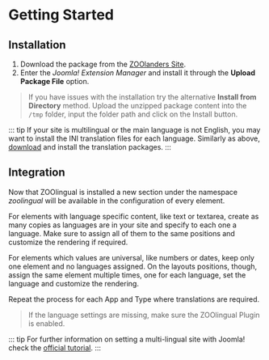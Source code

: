 # Getting Started

## Installation

1. Download the package from the [ZOOlanders Site](https://www.zoolanders.com).
2. Enter the _Joomla! Extension Manager_ and install it through the **Upload Package File** option.

> If you have issues with the installation try the alternative **Install from Directory** method. Upload the unzipped package content into the `/tmp` folder, input the folder path and click on the Install button.

::: tip
If your site is multilingual or the main language is not English, you may want to install the INI translation files for each language. Similarly as above, [download](http://static.zoolanders.com/translations/) and install the translation packages.
:::

## Integration

Now that ZOOlingual is installed a new section under the namespace *zoolingual* will be available in the configuration of every element.

For elements with language specific content, like text or textarea, create as many copies as languages are in your site and specify to each one a language. Make sure to assign all of them to the same positions and customize the rendering if required.

For elements which values are universal, like numbers or dates, keep only one element and no languages assigned. On the layouts positions, though, assign the same element multiple times, one for each language, set the language and customize the rendering.

Repeat the process for each App and Type where translations are required.

> If the language settings are missing, make sure the ZOOlingual Plugin is enabled.

::: tip
For further information on setting a multi-lingual site with Joomla! check the [official tutorial](http://help.joomla.org/files/EN-GB_multilang_tutorial.pdf).
:::
